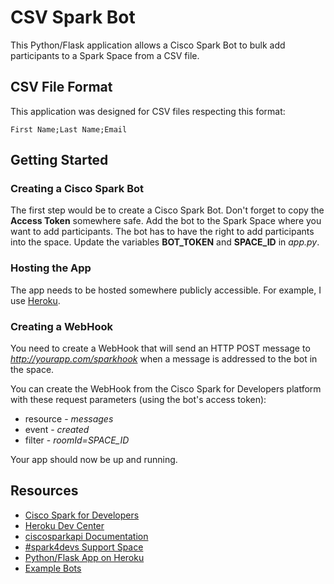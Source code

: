 # CSV Spark Bot

This Python/Flask application allows a Cisco Spark Bot to bulk add participants to a Spark Space from a CSV file.

## CSV File Format

This application was designed for CSV files respecting this format:

```
First Name;Last Name;Email
```


## Getting Started

### Creating a Cisco Spark Bot

The first step would be to create a Cisco Spark Bot. Don't forget to copy the **Access Token** somewhere safe. Add the bot to the Spark Space where you want to add participants. The bot has to have the right to add participants into the space. Update the variables **BOT_TOKEN** and **SPACE_ID** in *app.py*.

### Hosting the App

The app needs to be hosted somewhere publicly accessible. For example, I use [Heroku](https://www.heroku.com/).

### Creating a WebHook

You need to create a WebHook that will send an HTTP POST message to *http://yourapp.com/sparkhook* when a message is addressed to the bot in the space.

You can create the WebHook from the Cisco Spark for Developers platform with these request parameters (using the bot's access token):

* resource - *messages*
* event - *created*
* filter - *roomId=SPACE_ID*

Your app should now be up and running.

## Resources

* [Cisco Spark for Developers](https://developer.ciscospark.com)
* [Heroku Dev Center](https://devcenter.heroku.com)
* [ciscosparkapi Documentation](https://ciscosparkapi.readthedocs.io)
* [#spark4devs Support Space](https://developer.ciscospark.com/support.html)
* [Python/Flask App on Heroku](https://realpython.com/blog/python/flask-by-example-part-1-project-setup)
* [Example Bots](https://ciscosparkambassadors.github.io/StarterKits)

